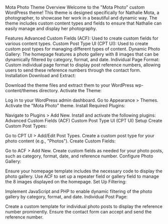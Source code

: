 Mota Photo Theme
Overview
Welcome to the "Mota Photo" custom WordPress theme! This theme is designed specifically for Nathalie Mota, a photographer, to showcase her work in a beautiful and dynamic way. The theme includes custom content types and fields to ensure that Nathalie can easily manage and display her photography.

Features
Advanced Custom Fields (ACF): Used to create custom fields for various content types.
Custom Post Type UI (CPT UI): Used to create custom post types for managing different types of content.
Dynamic Photo Gallery: The homepage features a photo gallery with 8 images that can be dynamically filtered by category, format, and date.
Individual Page Format: Custom individual page format to display post reference numbers, allowing users to send these reference numbers through the contact form.
Installation
Download and Extract:

Download the theme files and extract them to your WordPress wp-content/themes directory.
Activate the Theme:

Log in to your WordPress admin dashboard.
Go to Appearance > Themes.
Activate the "Mota Photo" theme.
Install Required Plugins:

Navigate to Plugins > Add New.
Install and activate the following plugins:
Advanced Custom Fields (ACF)
Custom Post Type UI (CPT UI)
Setup
Create Custom Post Types:

Go to CPT UI > Add/Edit Post Types.
Create a custom post type for your photo content (e.g., "Photos").
Create Custom Fields:

Go to ACF > Add New.
Create custom fields as needed for your photo posts, such as category, format, date, and reference number.
Configure Photo Gallery:

Ensure your homepage template includes the necessary code to display the photo gallery.
Use ACF to set up a repeater field or gallery field to manage the 8 images displayed on the homepage.
Set Up Filtering:

Implement JavaScript and PHP to enable dynamic filtering of the photo gallery by category, format, and date.
Individual Post Page:

Create a custom template for individual photo posts to display the reference number prominently.
Ensure the contact form can accept and send the reference number.
